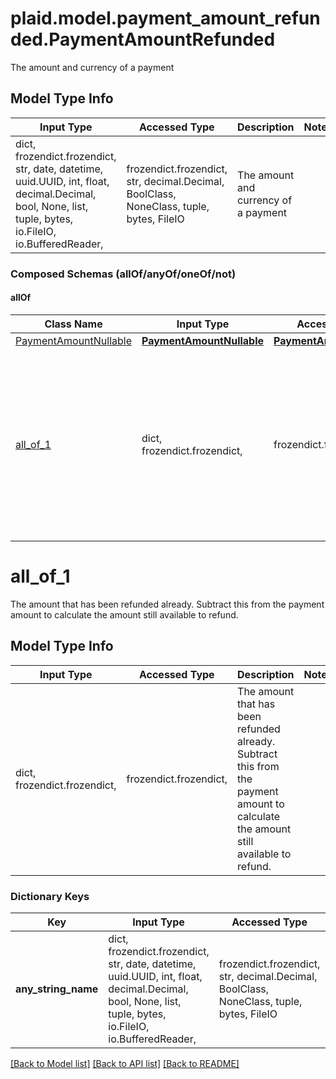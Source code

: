 # plaid.model.payment_amount_refunded.PaymentAmountRefunded

The amount and currency of a payment

## Model Type Info
Input Type | Accessed Type | Description | Notes
------------ | ------------- | ------------- | -------------
dict, frozendict.frozendict, str, date, datetime, uuid.UUID, int, float, decimal.Decimal, bool, None, list, tuple, bytes, io.FileIO, io.BufferedReader,  | frozendict.frozendict, str, decimal.Decimal, BoolClass, NoneClass, tuple, bytes, FileIO | The amount and currency of a payment | 

### Composed Schemas (allOf/anyOf/oneOf/not)
#### allOf
Class Name | Input Type | Accessed Type | Description | Notes
------------- | ------------- | ------------- | ------------- | -------------
[PaymentAmountNullable](PaymentAmountNullable.md) | [**PaymentAmountNullable**](PaymentAmountNullable.md) | [**PaymentAmountNullable**](PaymentAmountNullable.md) |  | 
[all_of_1](#all_of_1) | dict, frozendict.frozendict,  | frozendict.frozendict,  | The amount that has been refunded already. Subtract this from the payment amount to calculate the amount still available to refund. | 

# all_of_1

The amount that has been refunded already. Subtract this from the payment amount to calculate the amount still available to refund.

## Model Type Info
Input Type | Accessed Type | Description | Notes
------------ | ------------- | ------------- | -------------
dict, frozendict.frozendict,  | frozendict.frozendict,  | The amount that has been refunded already. Subtract this from the payment amount to calculate the amount still available to refund. | 

### Dictionary Keys
Key | Input Type | Accessed Type | Description | Notes
------------ | ------------- | ------------- | ------------- | -------------
**any_string_name** | dict, frozendict.frozendict, str, date, datetime, uuid.UUID, int, float, decimal.Decimal, bool, None, list, tuple, bytes, io.FileIO, io.BufferedReader,  | frozendict.frozendict, str, decimal.Decimal, BoolClass, NoneClass, tuple, bytes, FileIO | any string name can be used but the value must be the correct type | [optional]

[[Back to Model list]](../../README.md#documentation-for-models) [[Back to API list]](../../README.md#documentation-for-api-endpoints) [[Back to README]](../../README.md)

